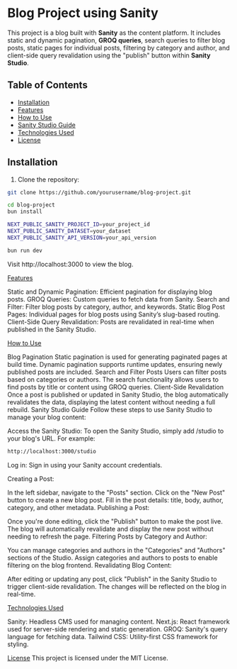 # Blog Project using Sanity

This project is a blog built with **Sanity** as the content platform. It includes static and dynamic pagination, **GROQ queries**, search queries to filter blog posts, static pages for individual posts, filtering by category and author, and client-side query revalidation using the "publish" button within **Sanity Studio**.

## Table of Contents

- [Installation](#installation)
- [Features](#features)
- [How to Use](#how-to-use)
- [Sanity Studio Guide](#sanity-studio-guide)
- [Technologies Used](#technologies-used)
- [License](#license)

## Installation

1. Clone the repository:

 ```bash
 git clone https://github.com/yourusername/blog-project.git
 ```

```bash
cd blog-project
bun install
```

```bash
NEXT_PUBLIC_SANITY_PROJECT_ID=your_project_id
NEXT_PUBLIC_SANITY_DATASET=your_dataset
NEXT_PUBLIC_SANITY_API_VERSION=your_api_version
```

```bash
bun run dev
```

Visit http://localhost:3000 to view the blog.

[Features](#features)

Static and Dynamic Pagination: Efficient pagination for displaying blog posts.
GROQ Queries: Custom queries to fetch data from Sanity.
Search and Filter: Filter blog posts by category, author, and keywords.
Static Blog Post Pages: Individual pages for blog posts using Sanity’s slug-based routing.
Client-Side Query Revalidation: Posts are revalidated in real-time when published in the Sanity Studio.

[How to Use](#how-to-use)

Blog Pagination
Static pagination is used for generating paginated pages at build time.
Dynamic pagination supports runtime updates, ensuring newly published posts are included.
Search and Filter Posts
Users can filter posts based on categories or authors.
The search functionality allows users to find posts by title or content using GROQ queries.
Client-Side Revalidation
Once a post is published or updated in Sanity Studio, the blog automatically revalidates the data, displaying the latest content without needing a full rebuild.
Sanity Studio Guide
Follow these steps to use Sanity Studio to manage your blog content:

Access the Sanity Studio:
To open the Sanity Studio, simply add /studio to your blog's URL. For example:

```bash
http://localhost:3000/studio
```

Log in:
Sign in using your Sanity account credentials.

Creating a Post:

In the left sidebar, navigate to the "Posts" section.
Click on the "New Post" button to create a new blog post.
Fill in the post details: title, body, author, category, and other metadata.
Publishing a Post:

Once you're done editing, click the "Publish" button to make the post live.
The blog will automatically revalidate and display the new post without needing to refresh the page.
Filtering Posts by Category and Author:

You can manage categories and authors in the "Categories" and "Authors" sections of the Studio.
Assign categories and authors to posts to enable filtering on the blog frontend.
Revalidating Blog Content:

After editing or updating any post, click "Publish" in the Sanity Studio to trigger client-side revalidation.
The changes will be reflected on the blog in real-time.

[Technologies Used](#technologies-used)

Sanity: Headless CMS used for managing content.
Next.js: React framework used for server-side rendering and static generation.
GROQ: Sanity's query language for fetching data.
Tailwind CSS: Utility-first CSS framework for styling.

[License](#license)
This project is licensed under the MIT License.
